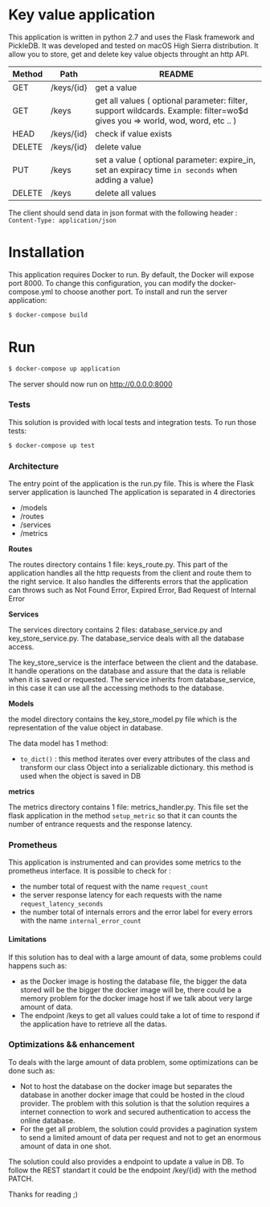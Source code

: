 # Key value application

This application is written in python 2.7  and uses the Flask framework and PickleDB.
It was developed and tested on macOS High Sierra distribution.
It allow you to store, get and delete key value objects throught an http API.

| Method | Path | README |
| ------ | ------ | ------ |
| GET | /keys/{id} | get a value  |
| GET | /keys | get all values ( optional parameter: filter, support wildcards. Example: filter=wo$d gives you => world, wod, word, etc .. ) |
| HEAD | /keys/{id} | check if value exists |
| DELETE | /keys/{id} | delete value |
| PUT | /keys | set a value ( optional parameter: expire_in, set an expiracy time `in seconds` when adding a value) |
| DELETE | /keys | delete all values |

The client should send data in json format with the following header : `Content-Type: application/json`


# Installation

This application requires Docker to run.
By default, the Docker will expose port 8000. To change this configuration, you can modify the docker-compose.yml to choose another port.
To install and run the server application:
```sh
$ docker-compose build
```

# Run
```sh
$ docker-compose up application
```
The server should now run on http://0.0.0.0:8000

### Tests

This solution is provided with local tests and integration tests.
To run those tests:
```sh
$ docker-compose up test
```

### Architecture
The entry point of the application is the run.py file. This is where the Flask server application is launched
The application is separated in 4 directories
* /models
* /routes
* /services
* /metrics

**Routes**

The routes directory contains 1 file: keys_route.py. This part of the application handles all the http requests from the client and route them to the right service.
It also handles the differents errors that the application can throws such as Not Found Error, Expired Error, Bad Request of Internal Error

**Services**

The services directory contains 2 files: database_service.py and key_store_service.py.
The database_service deals with all the database access.

The key_store_service is the interface between the client and the database. It handle operations on the database and assure that the data is reliable when it is saved or requested.
The service inherits from database_service, in this case it can use all the accessing methods to the database.

**Models**

the model directory contains the key_store_model.py file which is the representation of the value object in database.

The data model has 1 method:
- `to_dict()` : this method iterates over every attributes of the class and transform our class Object into a serializable dictionary. this method is used when the object is saved in DB

**metrics**

The metrics directory contains 1 file: metrics_handler.py. This file set the flask application in the method `setup_metric` so that it can counts the number of entrance requests and the response latency.

### Prometheus

This application is instrumented and can provides some metrics to the prometheus interface.
It is possible to check for :
- the number total of request with the name `request_count`
- the server response latency for each requests with the name `request_latency_seconds`
- the number total of internals errors and the error label for every errors with the name `internal_error_count`


#### Limitations

If this solution has to deal with a large amount of data, some problems could happens such as:
 *  as the Docker image is hosting the database file, the bigger the data stored will be the bigger the docker image will be, there could be a memory problem for the docker image host if we talk about very large amount of data.
 *  The endpoint /keys to get all values could take a lot of time to respond if the application have to retrieve all the datas.

### Optimizations && enhancement

To deals with the large amount of data problem, some optimizations can be done such as:
* Not to host the database on the docker image but separates the database in another docker image that could be hosted in the cloud provider. The problem with this solution is that the solution requires a internet connection to work and secured authentication to access the online database.
* For the get all problem, the solution could provides a pagination system to send a limited amount of data per request and not to get an enormous amount of data in one shot.

The solution could also provides a endpoint to update a value in DB. To follow the REST standart it could be the endpoint /key/{id} with the method PATCH.



Thanks for reading ;)